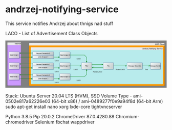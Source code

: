 # andrzej-notifying-service
This service notifies Andrzej about thnigs nad stuff

LACO - List of Advertisement Class Objects

![architecture](architecture.jpg)

Stack:
Ubuntu Server 20.04 LTS (HVM), SSD Volume Type - ami-0502e817a62226e03 (64-bit x86) / ami-0489277f0e9a94f8d (64-bit Arm)
sudo apt-get install nano xorg lxde-core tightvncserver

Python 3.8.5
Pip 20.0.2
ChromeDriver 87.0.4280.88
Chromium-chromedriver
Selenium
fbchat
wappdriver
